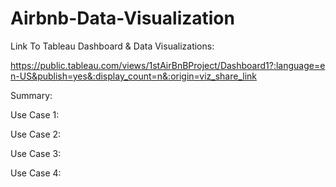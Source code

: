 # Airbnb-Data-Visualization

Link To Tableau Dashboard & Data Visualizations: 

https://public.tableau.com/views/1stAirBnBProject/Dashboard1?:language=en-US&publish=yes&:display_count=n&:origin=viz_share_link


Summary: 


Use Case 1: 

Use Case 2:

Use Case 3:

Use Case 4:
